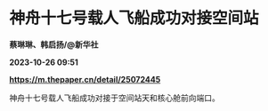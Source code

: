 # 神舟十七号载人飞船成功对接空间站
**蔡琳琳、韩启扬/@新华社**

**2023-10-26 09:51**

**https://m.thepaper.cn/detail/25072445**

神舟十七号载人飞船成功对接于空间站天和核心舱前向端口。